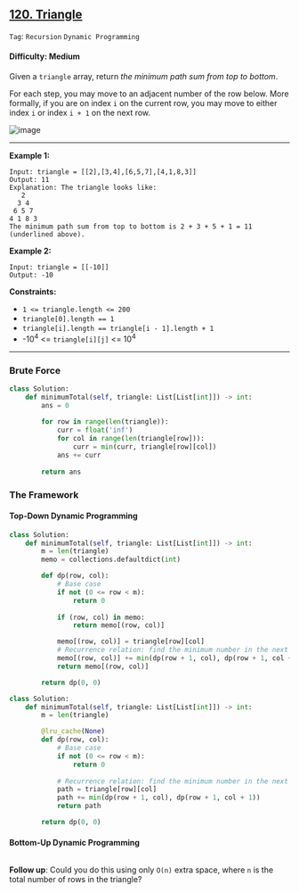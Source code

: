 ## [120. Triangle](https://leetcode.com/problems/triangle)

```Tag```: ```Recursion``` ```Dynamic Programming```

#### Difficulty: Medium

Given a ```triangle``` array, return _the minimum path sum from top to bottom_.

For each step, you may move to an adjacent number of the row below. More formally, if you are on index ```i``` on the current row, you may move to either index ```i``` or index ```i + 1``` on the next row.

![image](https://user-images.githubusercontent.com/35042430/234337303-519ce4de-e804-4403-8b37-4f4c0787ea7b.png)

---

__Example 1:__
```
Input: triangle = [[2],[3,4],[6,5,7],[4,1,8,3]]
Output: 11
Explanation: The triangle looks like:
   2
  3 4
 6 5 7
4 1 8 3
The minimum path sum from top to bottom is 2 + 3 + 5 + 1 = 11 (underlined above).
```

__Example 2:__
```
Input: triangle = [[-10]]
Output: -10
```

__Constraints:__

- ```1 <= triangle.length <= 200```
- ```triangle[0].length == 1```
- ```triangle[i].length == triangle[i - 1].length + 1```
- -10<sup>4</sup> <= ```triangle[i][j]``` <= 10<sup>4</sup>

---

### Brute Force

```Python
class Solution:
    def minimumTotal(self, triangle: List[List[int]]) -> int:
        ans = 0
        
        for row in range(len(triangle)):
            curr = float('inf')
            for col in range(len(triangle[row])):
                curr = min(curr, triangle[row][col])
            ans += curr
        
        return ans
```

### The Framework

#### Top-Down Dynamic Programming

```Python
class Solution:
    def minimumTotal(self, triangle: List[List[int]]) -> int:
        m = len(triangle)
        memo = collections.defaultdict(int)

        def dp(row, col):
            # Base case
            if not (0 <= row < m):
                return 0
            
            if (row, col) in memo:
                return memo[(row, col)]

            memo[(row, col)] = triangle[row][col]
            # Recurrence relation: find the minimum number in the next row to add to the final output
            memo[(row, col)] += min(dp(row + 1, col), dp(row + 1, col + 1))
            return memo[(row, col)]

        return dp(0, 0)
```

```Python
class Solution:
    def minimumTotal(self, triangle: List[List[int]]) -> int:
        m = len(triangle)

        @lru_cache(None)
        def dp(row, col):
            # Base case
            if not (0 <= row < m):
                return 0
            
            # Recurrence relation: find the minimum number in the next row to add to the final output
            path = triangle[row][col]
            path += min(dp(row + 1, col), dp(row + 1, col + 1))
            return path

        return dp(0, 0)
```

#### Bottom-Up Dynamic Programming

```Python

```

__Follow up__: Could you do this using only ```O(n)``` extra space, where ```n``` is the total number of rows in the triangle?


